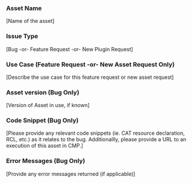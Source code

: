 ### Asset Name
[Name of the asset]

### Issue Type
[Bug -or- Feature Request -or- New Plugin Request]

### Use Case (Feature Request -or- New Asset Request Only)
[Describe the use case for this feature request or new asset request]

### Asset version (Bug Only)
[Version of Asset in use, if known]

### Code Snippet (Bug Only)
[Please provide any relevant code snippets (ie. CAT resource declaration, RCL, etc.) as it relates to the bug. Additionallly, please provide a URL to an execution of this asset in CMP.]

### Error Messages (Bug Only)
[Provide any error messages returned (if applicable)]
